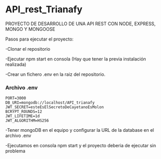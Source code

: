 # API_rest_Trianafy
PROYECTO DE DESARROLLO DE UNA API REST CON NODE, EXPRESS, MONGO Y MONGOOSE

Pasos para ejecutar el proyecto:

-Clonar el repositorio

-Ejecutar npm start en consola (Hay que tener la previa instalación realizada)

-Crear un fichero .env en la raiz del repositorio.

### **Archivo .env**
    PORT=3000
    DB_URI=mongodb://localhost/API_trianafy
    JWT_SECRET=esteEsElSecretoDeCayetanoEsMolon
    BCRYPT_ROUNDS=12
    JWT_LIFETIME=1d
    JWT_ALGORITHM=HS256


-Tener mongoDB en el equipo y configurar la URL de la database en el archivo .env

-Ejecutamos en consola npm start y el proyecto deberia de ejecutar sin problema 



